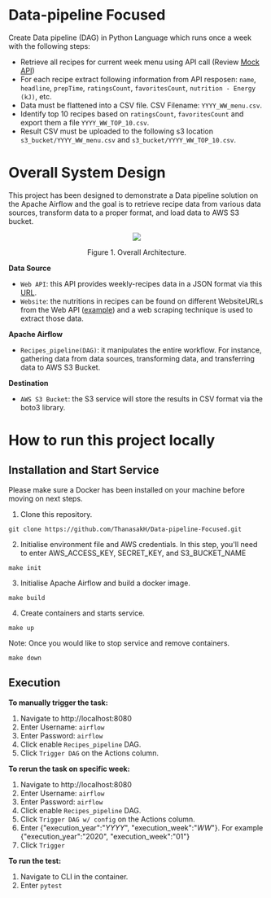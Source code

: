 # Data-pipeline Focused

Create Data pipeline (DAG) in Python Language which runs once a week with the following steps:

- Retrieve all recipes for current week menu using API call (Review [Mock API](https://hellofresh-au.free.beeceptor.com/menus/2021-W10/classic-box))
- For each recipe extract following information from API resposen: `name`, `headline`, `prepTime`, `ratingsCount`, `favoritesCount`, `nutrition - Energy (kJ)`, etc.
- Data must be flattened into a CSV file. CSV Filename: `YYYY_WW_menu.csv`.
- Identify top 10 recipes based on `ratingsCount`, `favoritesCount` and export them a file `YYYY_WW_TOP_10.csv`. 
- Result CSV must be uploaded to the following s3 location `s3_bucket/YYYY_WW_menu.csv` and `s3_bucket/YYYY_WW_TOP_10.csv`.

# Overall System Design

This project has been designed to demonstrate a Data pipeline solution on the Apache Airflow and the goal is to retrieve recipe data from various data sources, transform data to a proper format, and load data to AWS S3 bucket.

<p align="center"><img src="https://user-images.githubusercontent.com/34445145/147894558-3a1c7c80-0d28-4a6e-8530-ca093c20c613.png"></p>
<p align="center">Figure 1. Overall Architecture.</p>

**Data Source**
- `Web API`: this API provides weekly-recipes data in a JSON format via this [URL](https://hellofresh-au.free.beeceptor.com/menus/2021-W10/classic-box).
- `Website`: the nutritions in recipes can be found on different WebsiteURLs from the Web API ([example](https://www.hellofresh.com/recipes/chicken-sausage-spaghetti-bolognese-611d139a3db57e6fd7172855)) and a web scraping technique is used to extract those data.

**Apache Airflow**
- `Recipes_pipeline(DAG)`: it manipulates the entire workflow. For instance, gathering data from data sources, transforming data, and transferring data to AWS S3 Bucket.

**Destination**
- `AWS S3 Bucket`: the S3 service will store the results in CSV format via the boto3 library.

# How to run this project locally

## Installation and Start Service
Please make sure a Docker has been installed on your machine before moving on next steps.

1. Clone this repository.
```
git clone https://github.com/ThanasakH/Data-pipeline-Focused.git
```

2. Initialise environment file and AWS credentials. In this step, you'll need to enter AWS_ACCESS_KEY, SECRET_KEY, and S3_BUCKET_NAME
```
make init
```

3. Initialise Apache Airflow and build a docker image.
```
make build
```

4. Create containers and starts service.
```
make up
```

Note: Once you would like to stop service and remove containers.
```
make down
```

## Execution

**To manually trigger the task:**
1. Navigate to http://localhost:8080
2. Enter Username: `airflow`
3. Enter Password: `airflow`
4. Click enable `Recipes_pipeline` DAG.
5. Click `Trigger DAG` on the Actions column.

**To rerun the task on specific week:**
1. Navigate to http://localhost:8080
2. Enter Username: `airflow`
3. Enter Password: `airflow`
4. Click enable `Recipes_pipeline` DAG.
5. Click `Trigger DAG w/ config` on the Actions column.
6. Enter {"execution_year":"_YYYY_", "execution_week":"_WW_"}. For example {"execution_year":"2020", "execution_week":"01"}
7. Click `Trigger`

**To run the test:**
1. Navigate to CLI in the container.
2. Enter `pytest`
